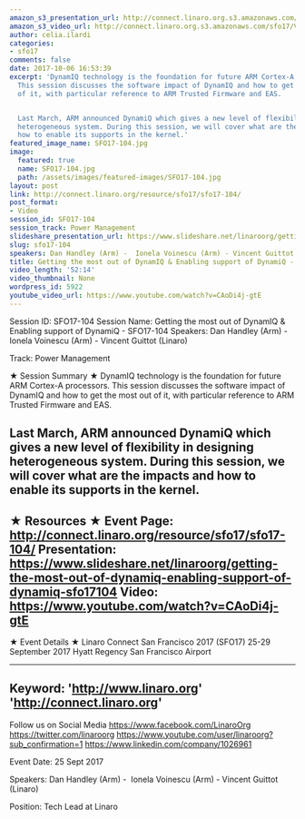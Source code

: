 ```yaml
---
amazon_s3_presentation_url: http://connect.linaro.org.s3.amazonaws.com/sfo17/Presentations/SFO17-104%20Enabling%20Arm%20DynamIQ%20support%20v1.0.pdf
amazon_s3_video_url: http://connect.linaro.org.s3.amazonaws.com/sfo17/Videos/SFO17-104%20Enabling%20ARM%20DynamIQ%20support.mp4
author: celia.ilardi
categories:
- sfo17
comments: false
date: 2017-10-06 16:53:39
excerpt: 'DynamIQ technology is the foundation for future ARM Cortex-A processors.
  This session discusses the software impact of DynamIQ and how to get the most out
  of it, with particular reference to ARM Trusted Firmware and EAS.


  Last March, ARM announced DynamiQ which gives a new level of flexibility in designing
  heterogeneous system. During this session, we will cover what are the impacts and
  how to enable its supports in the kernel.'
featured_image_name: SFO17-104.jpg
image:
  featured: true
  name: SFO17-104.jpg
  path: /assets/images/featured-images/SFO17-104.jpg
layout: post
link: http://connect.linaro.org/resource/sfo17/sfo17-104/
post_format:
- Video
session_id: SFO17-104
session_track: Power Management
slideshare_presentation_url: https://www.slideshare.net/linaroorg/getting-the-most-out-of-dynamiq-enabling-support-of-dynamiq-sfo17104
slug: sfo17-104
speakers: Dan Handley (Arm) -  Ionela Voinescu (Arm) - Vincent Guittot (Linaro)
title: Getting the most out of DynamIQ & Enabling support of DynamiQ - SFO17-104
video_length: '52:14'
video_thumbnail: None
wordpress_id: 5922
youtube_video_url: https://www.youtube.com/watch?v=CAoDi4j-gtE
---
```


Session ID: SFO17-104
Session Name: Getting the most out of DynamIQ & Enabling support of DynamiQ - SFO17-104
Speakers: Dan Handley (Arm) -  Ionela Voinescu (Arm) - Vincent Guittot (Linaro)

Track: Power Management

★ Session Summary ★
DynamIQ technology is the foundation for future ARM Cortex-A processors. This session discusses the software impact of DynamIQ and how to get the most out of it, with particular reference to ARM Trusted Firmware and EAS.

Last March, ARM announced DynamiQ which gives a new level of flexibility in designing heterogeneous system. During this session, we will cover what are the impacts and how to enable its supports in the kernel.
---------------------------------------------------
★ Resources ★
Event Page: http://connect.linaro.org/resource/sfo17/sfo17-104/
Presentation: https://www.slideshare.net/linaroorg/getting-the-most-out-of-dynamiq-enabling-support-of-dynamiq-sfo17104
Video: https://www.youtube.com/watch?v=CAoDi4j-gtE
---------------------------------------------------

★ Event Details ★
Linaro Connect San Francisco 2017 (SFO17)
25-29 September 2017
Hyatt Regency San Francisco Airport

---------------------------------------------------
Keyword:
'http://www.linaro.org'
'http://connect.linaro.org'
---------------------------------------------------
Follow us on Social Media
https://www.facebook.com/LinaroOrg
https://twitter.com/linaroorg
https://www.youtube.com/user/linaroorg?sub_confirmation=1
https://www.linkedin.com/company/1026961

Event Date: 25 Sept 2017

Speakers: Dan Handley (Arm) -  Ionela Voinescu (Arm) - Vincent Guittot (Linaro)

Position: Tech Lead at Linaro